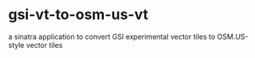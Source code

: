 # gsi-vt-to-osm-us-vt
a sinatra application to convert GSI experimental vector tiles to OSM.US-style vector tiles
